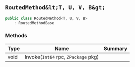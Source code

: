 ## `RoutedMethod&lt;T, U, V, B&gt;`

```csharp
public class RoutedMethod<T, U, V, B>
    : RoutedMethodBase

```

### Methods

| Type | Name | Summary | 
| --- | --- | --- | 
| void | Invoke(`Int64` rpc, `ZPackage` pkg) |  | 


